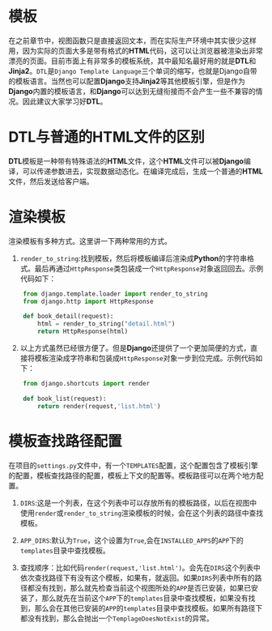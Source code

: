 # 模板

在之前章节中，视图函数只是直接返回文本，而在实际生产环境中其实很少这样用，因为实际的页面大多是带有格式的**HTML**代码，这可以让浏览器被渲染出非常漂亮的页面。目前市面上有非常多的模板系统，其中最知名最好用的就是**DTL**和**Jinja2**。`DTL`是`Django Template Language`三个单词的缩写，也就是Django自带的模板语言。当然也可以配置**Django**支持**Jinja2**等其他模板引擎，但是作为**Django**内置的模板语言，和**Django**可以达到无缝衔接而不会产生一些不兼容的情况。因此建议大家学习好**DTL**。


# DTL与普通的HTML文件的区别

**DTL**模板是一种带有特殊语法的**HTML**文件，这个**HTML**文件可以被**Django**编译，可以传递参数进去，实现数据动态化。在编译完成后，生成一个普通的**HTML**文件，然后发送给客户端。

# 渲染模板

渲染模板有多种方式。这里讲一下两种常用的方式。

1. `render_to_string`:找到模板，然后将模板编译后渲染成**Python**的字符串格式。最后再通过`HttpResponse`类包装成一个`HttpResponse`对象返回回去。示例代码如下：
```Python
    from django.template.loader import render_to_string
    from django.http import HttpResponse
    
    def book_detail(request):
        html = render_to_string("detail.html")
        return HttpResponse(html)
```

2. 以上方式虽然已经很方便了。但是**Django**还提供了一个更加简便的方式，直接将模板渲染成字符串和包装成`HttpResponse`对象一步到位完成。示例代码如下：
```Python
    from django.shortcuts import render
    
    def book_list(request):
        return render(request,'list.html')
```

# 模板查找路径配置

在项目的`settings.py`文件中，有一个`TEMPLATES`配置，这个配置包含了模板引擎的配置，模板查找路径的配置，模板上下文的配置等。模板路径可以在两个地方配置。

1. `DIRS`:这是一个列表，在这个列表中可以存放所有的模板路径，以后在视图中使用`render`或`render_to_string`渲染模板的时候，会在这个列表的路径中查找模板。

2. `APP_DIRS`:默认为`True`，这个设置为`True`,会在`INSTALLED_APPS`的`APP`下的`templates`目录中查找模板。

3. 查找顺序：比如代码`render(request,'list.html')`。会先在`DIRS`这个列表中依次查找路径下有没有这个模板，如果有，就返回。如果`DIRS`列表中所有的路径都没有找到，那么就先检查当前这个视图所处的`APP`是否已安装，如果已安装了，那么就先在当前这个`APP`下的`templates`目录中查找模板，如果没有找到，那么会在其他已安装的`APP`的`templates`目录中查找模板。如果所有路径下都没有找到，那么会抛出一个`TemplageDoesNotExist`的异常。
